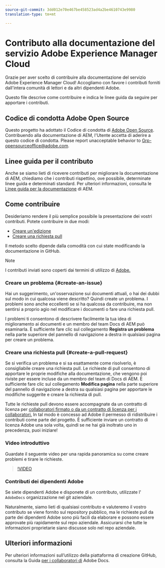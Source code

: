 ```yaml
---
source-git-commit: 3dd012e70e467be458523ad4a2be4610743e9980
translation-type: tm+mt

---
```

# Contributo alla documentazione del servizio Adobe Experience Manager Cloud

Grazie per aver scelto di contribuire alla documentazione del servizio Adobe Experience Manager Cloud! Accogliamo con favore i contributi forniti dall&#39;intera comunità di lettori e da altri dipendenti Adobe.

Questo file descrive come contribuire e indica le linee guida da seguire per apportare i contributi.

## Codice di condotta Adobe Open Source

Questo progetto ha adottato il Codice di condotta di [Adobe Open Source](code-of-conduct.md). Contribuendo alla documentazione di AEM, l&#39;Utente accetta di aderire a questo codice di condotta. Please report unacceptable behavior to [Grp-opensourceoffice@adobe.com](mailto:Grp-opensourceoffice@adobe.com).

## Linee guida per il contributo

Anche se siamo lieti di ricevere contributi per migliorare la documentazione di AEM, chiediamo che i contributi rispettino, ove possibile, determinate linee guida e determinati standard. Per ulteriori informazioni, consulta le [Linee guida per la documentazione](guidelines.md) di AEM.

## Come contribuire

Desideriamo rendere il più semplice possibile la presentazione dei vostri contributi. Potete contribuire in due modi:

* [Creare un&#39;edizione](#create-an-issue)
* [Creare una richiesta pull](#create-a-pull-request)

Il metodo scelto dipende dalla comodità con cui state modificando la documentazione in GitHub.

>[!NOTE]
>
>I contributi inviati sono coperti dai termini di utilizzo di [Adobe.](https://www.adobe.com/legal/terms.html)

### Creare un problema {#create-an-issue}

Hai un suggerimento, un&#39;osservazione sui documenti attuali, o hai dei dubbi sul modo in cui qualcosa viene descritto? Quindi create un problema. I problemi sono anche eccellenti se si ha qualcosa da contribuire, ma non sentirsi a proprio agio nel modificare i documenti o fare una richiesta pull.

I problemi ti consentono di descrivere facilmente la tua idea di miglioramento ai documenti e un membro del team Docs di AEM può esaminarla. È sufficiente fare clic sul collegamento **Registra un problema** nella parte superiore del pannello di navigazione a destra in qualsiasi pagina per creare un problema.

### Creare una richiesta pull {#create-a-pull-request}

Se si verifica un problema e si sa esattamente come risolverlo, è consigliabile creare una richiesta pull. Le richieste di pull consentono di apportare le proprie modifiche alla documentazione, che vengono poi riviste per essere incluse da un membro del team di Docs di AEM. È sufficiente fare clic sul collegamento **Modifica pagina** nella parte superiore del pannello di navigazione a destra su qualsiasi pagina per apportare le modifiche suggerite e creare la richiesta di pull.

Tutte le richieste pull devono essere accompagnate da un contratto di licenza per [collaboratori firmato o da un contratto di licenza per i collaboratori.](https://opensource.adobe.com/cla.html)  In tal modo è concesso ad Adobe il permesso di ridistribuire i contributi come parte del progetto. È sufficiente inviare un contratto di licenza Adobe una sola volta, quindi se ne hai già inoltrato uno in precedenza, puoi iniziare!

### Video introduttivo

Guardate il seguente video per una rapida panoramica su come creare problemi e tirare le richieste.

>[!VIDEO](https://video.tv.adobe.com/v/27069)

### Contributi dei dipendenti Adobe

Se siete dipendenti Adobe e disponete di un contributo, utilizzate l&#39; `AdobeDocs` organizzazione nel git aziendale.

Naturalmente, siamo lieti di qualsiasi contributo e valuteremo il vostro contributo se viene fornito sul repository pubblico, ma le richieste pull da parte dei dipendenti Adobe sono più facili da elaborare e possono essere approvate più rapidamente sul repo aziendale. Assicurarsi che tutte le informazioni proprietarie siano discusse solo nel repo aziendale.

## Ulteriori informazioni

Per ulteriori informazioni sull’utilizzo della piattaforma di creazione GitHub, consulta la Guida [per i collaboratori di](https://docs.adobe.com/help/en/contributor/contributor-guide/introduction.html) Adobe Docs.
